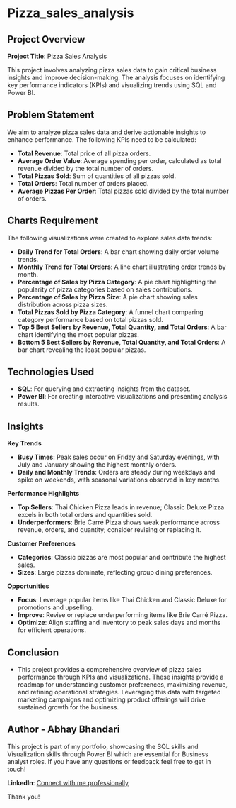 # Pizza_sales_analysis

## Project Overview

**Project Title**: Pizza Sales Analysis  

This project involves analyzing pizza sales data to gain critical business insights and improve decision-making. The analysis focuses on identifying key performance indicators (KPIs) and visualizing trends using SQL and Power BI.

## Problem Statement
We aim to analyze pizza sales data and derive actionable insights to enhance performance. The following KPIs need to be calculated:

- **Total Revenue**: Total price of all pizza orders.
- **Average Order Value**: Average spending per order, calculated as total revenue divided by the total number of orders.
- **Total Pizzas Sold**: Sum of quantities of all pizzas sold.
- **Total Orders**: Total number of orders placed.
- **Average Pizzas Per Order**: Total pizzas sold divided by the total number of orders.

## Charts Requirement
The following visualizations were created to explore sales data trends:

- **Daily Trend for Total Orders**: A bar chart showing daily order volume trends.
- **Monthly Trend for Total Orders**: A line chart illustrating order trends by month.
- **Percentage of Sales by Pizza Category**: A pie chart highlighting the popularity of pizza categories based on sales contributions.
- **Percentage of Sales by Pizza Size**: A pie chart showing sales distribution across pizza sizes.
- **Total Pizzas Sold by Pizza Category**: A funnel chart comparing category performance based on total pizzas sold.
- **Top 5 Best Sellers by Revenue, Total Quantity, and Total Orders**: A bar chart identifying the most popular pizzas.
- **Bottom 5 Best Sellers by Revenue, Total Quantity, and Total Orders**: A bar chart revealing the least popular pizzas.

## Technologies Used

- **SQL**: For querying and extracting insights from the dataset.
- **Power BI**: For creating interactive visualizations and presenting analysis results.

## Insights

 **Key Trends**
  
- **Busy Times**: Peak sales occur on Friday and Saturday evenings, with July and January showing the highest monthly orders.
- **Daily and Monthly Trends**: Orders are steady during weekdays and spike on weekends, with seasonal variations observed in key months.

**Performance Highlights**

- **Top Sellers**: Thai Chicken Pizza leads in revenue; Classic Deluxe Pizza excels in both total orders and quantities sold.
- **Underperformers**: Brie Carré Pizza shows weak performance across revenue, orders, and quantity; consider revising or replacing it.

**Customer Preferences**

- **Categories**: Classic pizzas are most popular and contribute the highest sales.
- **Sizes**: Large pizzas dominate, reflecting group dining preferences.

**Opportunities**

- **Focus**: Leverage popular items like Thai Chicken and Classic Deluxe for promotions and upselling.
- **Improve**: Revise or replace underperforming items like Brie Carré Pizza.
- **Optimize**: Align staffing and inventory to peak sales days and months for efficient operations.

## Conclusion
- This project provides a comprehensive overview of pizza sales performance through KPIs and visualizations. These insights provide a roadmap for understanding customer preferences, maximizing revenue, and refining operational strategies. Leveraging this data with targeted marketing campaigns and optimizing product offerings will drive sustained growth for the business.


## Author - Abhay Bhandari

This project is part of my portfolio, showcasing the SQL skills and Visualization skills through Power BI which are essential for Business analyst roles. If you have any questions or feedback feel free to get in touch!

 **LinkedIn**: [Connect with me professionally](https://www.linkedin.com/in/abhay-bhandari-a92b73231/)

Thank you!
